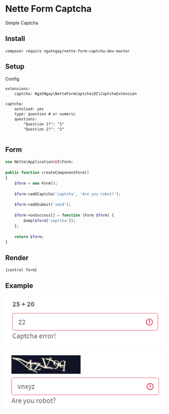 # Nette Form Captcha

Simple Captcha

## Install

```
composer require ngatngay/nette-form-captcha:dev-master
```

## Setup

Config

```
extensions:
    captcha: NgatNgay\NetteFormCaptcha\DI\CaptchaExtension
    
captcha:
    autoload: yes
    type: question # or numeric
    questions:
        "Question 1?": "1"
        "Question 2?": "2"
       
```

## Form

```php
use Nette\Application\UI\Form;

public function createComponentForm()
{
    $form = new Form();
    
    $form->addCaptcha('captcha', 'Are you robot?');
    
    $form->addSubmit('send');
    
    $form->onSuccess[] = function (Form $form) {
        dump($form['captcha']);
    };
    
    return $form;
}
```

## Render

```
{control form}
```

## Example

![image](https://raw.githubusercontent.com/ngatngay/nette-form-captcha/master/screenshot.png)

![image](https://raw.githubusercontent.com/ngatngay/nette-form-captcha/master/screenshot2.png)

